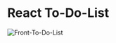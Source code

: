 # React To-Do-List
![Front-To-Do-List](https://github.com/user-attachments/assets/c68381a9-1a93-46c2-80c0-d4b0049903bb)

